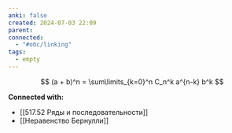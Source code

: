 ```yaml
---
anki: false
created: 2024-07-03 22:09
parent: 
connected:
  - "#обс/linking"
tags:
  - empty
---
```




$$
(a + b)^n = \sum\limits_{k=0}^n C_n^k a^{n-k} b^k
$$













**Connected with:**
- [[517.52 Ряды и последовательности]]
- [[Неравенство Бернулли]]

